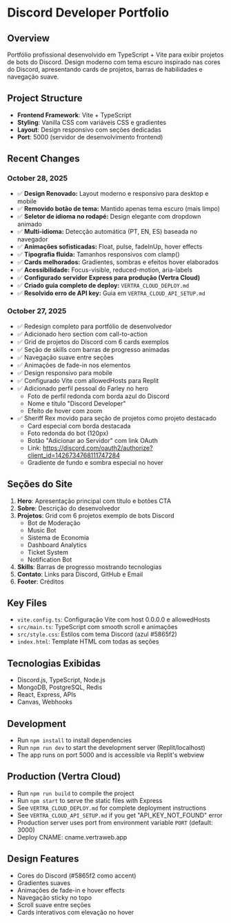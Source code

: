 # Discord Developer Portfolio

## Overview
Portfólio profissional desenvolvido em TypeScript + Vite para exibir projetos de bots do Discord. Design moderno com tema escuro inspirado nas cores do Discord, apresentando cards de projetos, barras de habilidades e navegação suave.

## Project Structure
- **Frontend Framework**: Vite + TypeScript
- **Styling**: Vanilla CSS com variáveis CSS e gradientes
- **Layout**: Design responsivo com seções dedicadas
- **Port**: 5000 (servidor de desenvolvimento frontend)

## Recent Changes

### October 28, 2025
- ✅ **Design Renovado:** Layout moderno e responsivo para desktop e mobile
- ✅ **Removido botão de tema:** Mantido apenas tema escuro (mais limpo)
- ✅ **Seletor de idioma no rodapé:** Design elegante com dropdown animado
- ✅ **Multi-idioma:** Detecção automática (PT, EN, ES) baseada no navegador
- ✅ **Animações sofisticadas:** Float, pulse, fadeInUp, hover effects
- ✅ **Tipografia fluida:** Tamanhos responsivos com clamp()
- ✅ **Cards melhorados:** Gradientes, sombras e efeitos hover elaborados
- ✅ **Acessibilidade:** Focus-visible, reduced-motion, aria-labels
- ✅ **Configurado servidor Express para produção (Vertra Cloud)**
- ✅ **Criado guia completo de deploy:** `VERTRA_CLOUD_DEPLOY.md`
- ✅ **Resolvido erro de API key:** Guia em `VERTRA_CLOUD_API_SETUP.md`

### October 27, 2025
- ✅ Redesign completo para portfólio de desenvolvedor
- ✅ Adicionado hero section com call-to-action
- ✅ Grid de projetos do Discord com 6 cards exemplos
- ✅ Seção de skills com barras de progresso animadas
- ✅ Navegação suave entre seções
- ✅ Animações de fade-in nos elementos
- ✅ Design responsivo para mobile
- ✅ Configurado Vite com allowedHosts para Replit
- ✅ Adicionado perfil pessoal do Farley no hero
  - Foto de perfil redonda com borda azul do Discord
  - Nome e título "Discord Developer"
  - Efeito de hover com zoom
- ✅ Sheriff Rex movido para seção de projetos como projeto destacado
  - Card especial com borda destacada
  - Foto redonda do bot (120px)
  - Botão "Adicionar ao Servidor" com link OAuth
  - Link: https://discord.com/oauth2/authorize?client_id=1426734768111747284
  - Gradiente de fundo e sombra especial no hover

## Seções do Site
1. **Hero**: Apresentação principal com título e botões CTA
2. **Sobre**: Descrição do desenvolvedor
3. **Projetos**: Grid com 6 projetos exemplo de bots Discord
   - Bot de Moderação
   - Music Bot
   - Sistema de Economia
   - Dashboard Analytics
   - Ticket System
   - Notification Bot
4. **Skills**: Barras de progresso mostrando tecnologias
5. **Contato**: Links para Discord, GitHub e Email
6. **Footer**: Créditos

## Key Files
- `vite.config.ts`: Configuração Vite com host 0.0.0.0 e allowedHosts
- `src/main.ts`: TypeScript com smooth scroll e animações
- `src/style.css`: Estilos com tema Discord (azul #5865f2)
- `index.html`: Template HTML com todas as seções

## Tecnologias Exibidas
- Discord.js, TypeScript, Node.js
- MongoDB, PostgreSQL, Redis
- React, Express, APIs
- Canvas, Webhooks

## Development
- Run `npm install` to install dependencies
- Run `npm run dev` to start the development server (Replit/localhost)
- The app runs on port 5000 and is accessible via Replit's webview

## Production (Vertra Cloud)
- Run `npm run build` to compile the project
- Run `npm start` to serve the static files with Express
- See `VERTRA_CLOUD_DEPLOY.md` for complete deployment instructions
- See `VERTRA_CLOUD_API_SETUP.md` if you get "API_KEY_NOT_FOUND" error
- Production server uses port from environment variable `PORT` (default: 3000)
- Deploy CNAME: cname.vertraweb.app

## Design Features
- Cores do Discord (#5865f2 como accent)
- Gradientes suaves
- Animações de fade-in e hover effects
- Navegação sticky no topo
- Scroll suave entre seções
- Cards interativos com elevação no hover
